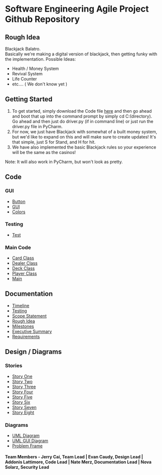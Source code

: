 # Software Engineering Agile Project Github Repository
## Rough Idea
Blackjack Balatro.<br>
Basically we're making a digital version of blackjack, then getting funky with the implementation.
Possible Ideas:
- Health / Money System
- Revival System
- Life Counter
- etc.... ( We don't know yet )

## Getting Started
1. To get started, simply download the Code file [here](https://github.com/Purolis/Agile-Group-Project/tree/main/Code) and then go ahead and boot that up into the command prompt by simply cd C:\(directory). Go ahead and then just do driver.py (if in command line) or just run the driver.py file in PyCharm.
2. For now, we just have Blackjack with somewhat of a built money system, but we'd like to expand on this and will make sure to create updates! It's that simple, just S for Stand, and H for hit.
3. We have also implemented the basic Blackjack rules so your experience will be the same as the casinos!

Note: It will also work in PyCharm, but won't look as pretty.

## Code
### GUI
- [Button](https://github.com/Purolis/Blackjack-But-Cooler/blob/main/Code/Button.py)
- [GUI](https://github.com/Purolis/Blackjack-But-Cooler/blob/main/Code/guiMain.py)
- [Colors](https://github.com/Purolis/Blackjack-But-Cooler/blob/main/Code/Colors.py)
### Testing
- [Test](https://github.com/Purolis/Blackjack-But-Cooler/blob/main/Code/test.py)
### Main Code
- [Card Class](https://github.com/Purolis/Blackjack-But-Cooler/blob/main/Code/Card.py)
- [Dealer Class](https://github.com/Purolis/Blackjack-But-Cooler/blob/main/Code/Dealer.py)
- [Deck Class](https://github.com/Purolis/Blackjack-But-Cooler/blob/main/Code/Deck.py)
- [Player Class](https://github.com/Purolis/Blackjack-But-Cooler/blob/main/Code/Player.py)
- [Main](https://github.com/Purolis/Blackjack-But-Cooler/blob/main/Code/main.py)

## Documentation
- [Timeline](https://github.com/Purolis/Blackjack-But-Cooler/blob/main/Documentation/Timeline.png)
- [Testing](https://github.com/Purolis/Blackjack-But-Cooler/blob/main/Documentation/Testing.md)
- [Scope Statement](https://github.com/Purolis/Blackjack-But-Cooler/blob/main/Documentation/Scope%20Statement.md)
- [Rough Idea](https://github.com/Purolis/Blackjack-But-Cooler/blob/main/Documentation/Rough%20Idea.md)
- [Milestones](https://github.com/Purolis/Blackjack-But-Cooler/blob/main/Documentation/Milestones.md)
- [Executive Summary](https://github.com/Purolis/Blackjack-But-Cooler/blob/main/Documentation/Executive%20Summary.md)
- [Requirements](https://github.com/Purolis/Blackjack-But-Cooler/blob/main/Documentation/Requirements%20.md)

## Design / Diagrams
### Stories
- [Story One](https://github.com/Purolis/Blackjack-But-Cooler/blob/main/Stories/Story%20One.jpg)
- [Story Two](https://github.com/Purolis/Blackjack-But-Cooler/blob/main/Stories/Story%20Two.jpg)
- [Story Three](https://github.com/Purolis/Blackjack-But-Cooler/blob/main/Stories/Story%20Three.jpg)
- [Story Four](https://github.com/Purolis/Blackjack-But-Cooler/blob/main/Stories/Story%20Four.jpg)
- [Story Five](https://github.com/Purolis/Blackjack-But-Cooler/blob/main/Stories/Story%20Five.jpg)
- [Story Six](https://github.com/Purolis/Blackjack-But-Cooler/blob/main/Stories/Story%20Six.jpg)
- [Story Seven](https://github.com/Purolis/Blackjack-But-Cooler/blob/main/Stories/Story%20Seven.jpg)
- [Story Eight](https://github.com/Purolis/Blackjack-But-Cooler/blob/main/Stories/Story%20SEight.jpg)
### Diagrams
- [UML Diagram](https://github.com/Purolis/Blackjack-But-Cooler/blob/main/Documentation/Diagrams/Blackjack%20UML.jpg)
- [UML GUI Diagram](https://github.com/Purolis/Blackjack-But-Cooler/blob/main/Documentation/Diagrams/UML_UI_diagram.png)
- [Problem Frame](https://github.com/Purolis/Blackjack-But-Cooler/blob/main/Documentation/Diagrams/Problem%20Frame.jpg)



#### Team Members - Jerry Cai, Team Lead | Evan Caudy, Design Lead | Addonis Lattimore, Code Lead | Nate Merz, Documentation Lead | Nova Solarz, Security Lead
